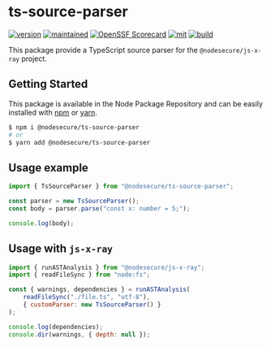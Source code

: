 # ts-source-parser
[![version](https://img.shields.io/github/package-json/v/NodeSecure/js-x-ray?filename=workspaces%2Fts-source-parser%2Fpackage.json&style=for-the-badge)](https://www.npmjs.com/package/@nodesecure/ts-source-parser)
[![maintained](https://img.shields.io/badge/Maintained%3F-yes-green.svg?style=for-the-badge)](https://github.com/NodeSecure/js-x-ray/blob/master/workspaces/ts-source-parser/graphs/commit-activity)
[![OpenSSF
Scorecard](https://api.securityscorecards.dev/projects/github.com/NodeSecure/js-x-ray/badge?style=for-the-badge)](https://api.securityscorecards.dev/projects/github.com/NodeSecure/js-x-ray)
[![mit](https://img.shields.io/github/license/NodeSecure/js-x-ray?style=for-the-badge)](https://github.com/NodeSecure/js-x-ray/blob/master/workspaces/ts-source-parser/LICENSE)
[![build](https://img.shields.io/github/actions/workflow/status/NodeSecure/js-x-ray/ts-source-parser.yml?style=for-the-badge)](https://github.com/NodeSecure/js-x-ray/actions?query=workflow%3A%22sec+literal+CI%22)

This package provide a TypeScript source parser for the `@nodesecure/js-x-ray` project.

## Getting Started

This package is available in the Node Package Repository and can be easily installed with [npm](https://docs.npmjs.com/getting-started/what-is-npm) or [yarn](https://yarnpkg.com).

```bash
$ npm i @nodesecure/ts-source-parser
# or
$ yarn add @nodesecure/ts-source-parser
```

## Usage example
```js
import { TsSourceParser } from "@nodesecure/ts-source-parser";

const parser = new TsSourceParser();
const body = parser.parse("const x: number = 5;");

console.log(body);
```

## Usage with `js-x-ray` 
```js
import { runASTAnalysis } from "@nodesecure/js-x-ray";
import { readFileSync } from "node:fs";

const { warnings, dependencies } = runASTAnalysis(
    readFileSync("./file.ts", "utf-8"),
    { customParser: new TsSourceParser() }
);

console.log(dependencies);
console.dir(warnings, { depth: null });
```